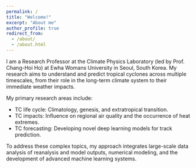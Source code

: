 ```yaml
---
permalink: /
title: "Welcome!"
excerpt: "About me"
author_profile: true
redirect_from: 
  - /about/
  - /about.html
---
```


I am a Research Professor at the Climate Physics Laboratory (led by Prof. Chang-Hoi Ho) at Ewha Womans University in Seoul, South Korea. My research aims to understand and predict tropical cyclones across multiple timescales, from their role in the long-term climate system to their immediate weather impacts.

My primary research areas include:

- TC life cycle: Climatology, genesis, and extratropical transition.
- TC impacts: Influence on regional air quality and the occurrence of heat extremes.
- TC forecasting: Developing novel deep learning models for track prediction.

To address these complex topics, my approach integrates large-scale data analysis of reanalysis and model outputs, numerical modeling, and the development of advanced machine learning systems.
